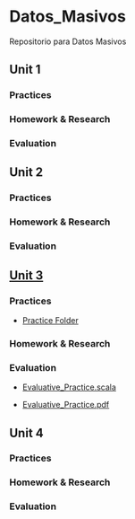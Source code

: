 # Datos_Masivos
Repositorio para Datos Masivos


## Unit 1
### Practices
### Homework & Research
### Evaluation

## Unit 2
### Practices
### Homework & Research
### Evaluation

## [Unit 3](https://github.com/vcesar454/Datos_Masivos/tree/Unit_2)
### Practices
- [Practice Folder](https://github.com/vcesar454/Datos_Masivos/tree/Unit_2/Practices) <br>



### Homework & Research

### Evaluation
- [Evaluative_Practice.scala](https://github.com/vcesar454/Datos_Masivos/blob/Unit_2/Tests/Evaluative%20Practice.scala)

- [Evaluative_Practice.pdf](https://github.com/vcesar454/Datos_Masivos/blob/Unit_2/Tests/Evaluative%20Practice.scala)


## Unit 4
### Practices
### Homework & Research
### Evaluation
